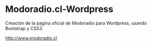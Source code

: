 # Modoradio.cl-Wordpress
Creación de la pagina oficial de Modoradio para Wordpress, usando Bootstrap y CSS3.

http://www.modoradio.cl
